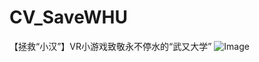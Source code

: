 # CV_SaveWHU
【拯救“小汉”】VR小游戏致敬永不停水的“武又大学”
![Image](https://github.com/Michael-Tian-Whu/CV_SaveWHU/blob/main/sceenshot.png)
